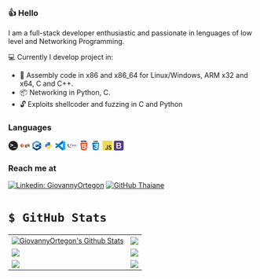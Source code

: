 ###  :+1: Hello

I am a full-stack developer enthusiastic and passionate in lenguages of low level and Networking Programming.

 :computer: Currently I develop project in:

-  :rocket: Assembly code in x86 and x86_64 for Linux/Windows, ARM x32 and x64, C and C++.
-  :package: Networking in Python, C.
-  :unlock: Exploits shellcoder and fuzzing in C and Python

### Languages
<code><img height="20" src="https://raw.githubusercontent.com/github/explore/80688e429a7d4ef2fca1e82350fe8e3517d3494d/topics/terminal/terminal.png"></code>
<code><img height="20" src="https://raw.githubusercontent.com/github/explore/80688e429a7d4ef2fca1e82350fe8e3517d3494d/topics/git/git.png"></code>
<code><img height="20" src="https://raw.githubusercontent.com/github/explore/80688e429a7d4ef2fca1e82350fe8e3517d3494d/topics/cpp/cpp.png"></code>
<code><img height="20" src="https://raw.githubusercontent.com/github/explore/80688e429a7d4ef2fca1e82350fe8e3517d3494d/topics/python/python.png"></code>
<code><img height="20" src="https://raw.githubusercontent.com/github/explore/80688e429a7d4ef2fca1e82350fe8e3517d3494d/topics/visual-studio-code/visual-studio-code.png"></code>
<code><img height="20" src="https://raw.githubusercontent.com/github/explore/80688e429a7d4ef2fca1e82350fe8e3517d3494d/topics/flask/flask.png"></code>
<code><img height = "20" src = "https://raw.githubusercontent.com/github/explore/80688e429a7d4ef2fca1e82350fe8e3517d3494d/topics/html/html.png"></code>
<code><img height = "20" src = "https://raw.githubusercontent.com/github/explore/80688e429a7d4ef2fca1e82350fe8e3517d3494d/topics/css/css.png"></code>
<code><img height="20" src="https://raw.githubusercontent.com/github/explore/80688e429a7d4ef2fca1e82350fe8e3517d3494d/topics/javascript/javascript.png"></code>
<code><img height = "20" src = "https://raw.githubusercontent.com/github/explore/80688e429a7d4ef2fca1e82350fe8e3517d3494d/topics/bootstrap/bootstrap.png"></code>

### Reach me at
[![Linkedin: GiovannyOrtegon](https://img.shields.io/badge/-GiovannyOrtegon-blue?style=flat-square&logo=Linkedin&logoColor=white&link=https://www.linkedin.com/in/giovanny-o-3a6096143/)](https://www.linkedin.com/in/giovanny-o-3a6096143/)
[![GitHub Thaiane](https://img.shields.io/github/followers/giovannyortegon?label=follow&style=social)](https://github.com/giovannyortegon)


# `$ GitHub Stats`
<html>
<table>
<tr>
  <td border=0>
   <a href="https://github.com/giovannyortegon/giovannyortegon/">
   <img width=350 align="center" src="https://github-readme-stats.vercel.app/api?username=giovannyortegon&show_icons=true&line_height=27&count_private=true" alt="GiovannyOrtegon's Github Stats" />
   </a>
   </td>
   <td>
    <a href="https://github.com/giovannyortegon/giovannyortegon/">
    <img  width=250 align="center" src="https://github-readme-stats.vercel.app/api/top-langs/?username=giovannyortegon&hide=html,css" />
    </a>
  </td>
</tr>
<tr>
  <td>
   <a href="https://github.com/giovannyortegon/Assembly">
   <img width=350 align="center" src="https://github-readme-stats.vercel.app/api/pin/?username=giovannyortegon&repo=Assembly" />
   </a>
  </td>
  <td>
   <a href="https://github.com/giovannyortegon/shellcode-x86_x64">
   <img width=350 align="center" src="https://github-readme-stats.vercel.app/api/pin/?username=giovannyortegon&repo=Shellcode-x86_x64" />
   </a>
  </td>
 </tr>
 <tr>
  <td>
   <a href="https://github.com/giovannyortegon/PracticalBinaryAnalysis">
   <img  width=350 align="center" src="https://github-readme-stats.vercel.app/api/pin/?username=giovannyortegon&repo=PracticalBinaryAnalysis" />
   </a>
  </td>
  <td>
   <a href="https://github.com/giovannyortegon/PracticalC_programming">
   <img  width=350 align="center" src="https://github-readme-stats.vercel.app/api/pin/?username=giovannyortegon&repo=PracticalC_programming" />
   </a>
  </td> 
 </tr>
</table>
</html>
